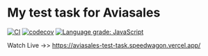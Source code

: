 # My test task for Aviasales
[![CI](https://github.com/MeloncholyShiro/-Aviasales-Test-Task-/workflows/CI/badge.svg)](https://github.com/MeloncholyShiro/-Aviasales-Test-Task-/actions?query=workflow%3ACI) [![codecov](https://codecov.io/gh/MeloncholyShiro/-Aviasales-Test-Task-/branch/master/graph/badge.svg?token=5XIK2MB0DN)](https://codecov.io/gh/MeloncholyShiro/-Aviasales-Test-Task-) [![Language grade: JavaScript](https://img.shields.io/lgtm/grade/javascript/g/MeloncholyShiro/-Aviasales-Test-Task-.svg?logo=lgtm&logoWidth=18)](https://lgtm.com/projects/g/MeloncholyShiro/-Aviasales-Test-Task-/context:javascript)

Watch Live ->> https://aviasales-test-task.speedwagon.vercel.app/
